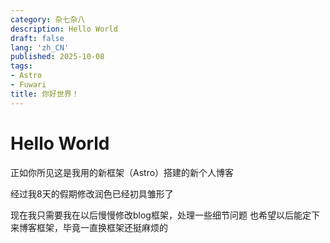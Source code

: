```yaml
---
category: 杂七杂八
description: Hello World
draft: false
lang: 'zh_CN'
published: 2025-10-08
tags:
- Astro
- Fuwari
title: 你好世界！
---
```

# Hello World

正如你所见这是我用的新框架（Astro）搭建的新个人博客

经过我8天的假期修改润色已经初具雏形了

现在我只需要我在以后慢慢修改blog框架，处理一些细节问题
也希望以后能定下来博客框架，毕竟一直换框架还挺麻烦的


